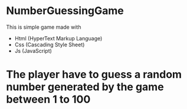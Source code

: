 # NumberGuessingGame

This is simple game made with

- Html (HyperText Markup Language)
- Css (Cascading Style Sheet)
- Js (JavaScript)

# The player have to guess a random number generated by the game between 1 to 100
